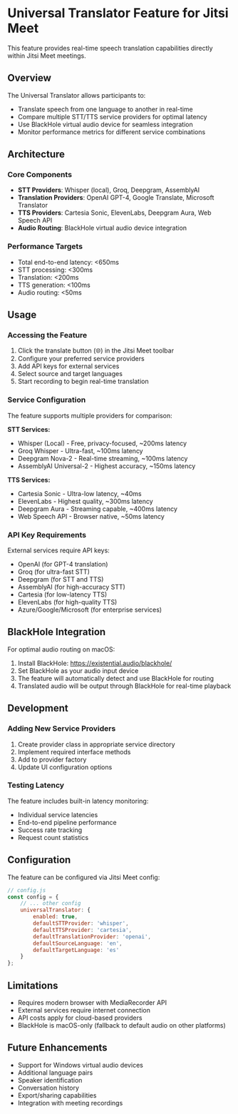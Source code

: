 # Universal Translator Feature for Jitsi Meet

This feature provides real-time speech translation capabilities directly within Jitsi Meet meetings.

## Overview

The Universal Translator allows participants to:
- Translate speech from one language to another in real-time
- Compare multiple STT/TTS service providers for optimal latency
- Use BlackHole virtual audio device for seamless integration
- Monitor performance metrics for different service combinations

## Architecture

### Core Components
- **STT Providers**: Whisper (local), Groq, Deepgram, AssemblyAI
- **Translation Providers**: OpenAI GPT-4, Google Translate, Microsoft Translator
- **TTS Providers**: Cartesia Sonic, ElevenLabs, Deepgram Aura, Web Speech API
- **Audio Routing**: BlackHole virtual audio device integration

### Performance Targets
- Total end-to-end latency: <650ms
- STT processing: <300ms
- Translation: <200ms
- TTS generation: <100ms
- Audio routing: <50ms

## Usage

### Accessing the Feature
1. Click the translate button (🌐) in the Jitsi Meet toolbar
2. Configure your preferred service providers
3. Add API keys for external services
4. Select source and target languages
5. Start recording to begin real-time translation

### Service Configuration
The feature supports multiple providers for comparison:

**STT Services:**
- Whisper (Local) - Free, privacy-focused, ~200ms latency
- Groq Whisper - Ultra-fast, ~100ms latency
- Deepgram Nova-2 - Real-time streaming, ~100ms latency
- AssemblyAI Universal-2 - Highest accuracy, ~150ms latency

**TTS Services:**
- Cartesia Sonic - Ultra-low latency, ~40ms
- ElevenLabs - Highest quality, ~300ms latency
- Deepgram Aura - Streaming capable, ~400ms latency
- Web Speech API - Browser native, ~50ms latency

### API Key Requirements
External services require API keys:
- OpenAI (for GPT-4 translation)
- Groq (for ultra-fast STT)
- Deepgram (for STT and TTS)
- AssemblyAI (for high-accuracy STT)
- Cartesia (for low-latency TTS)
- ElevenLabs (for high-quality TTS)
- Azure/Google/Microsoft (for enterprise services)

## BlackHole Integration

For optimal audio routing on macOS:

1. Install BlackHole: https://existential.audio/blackhole/
2. Set BlackHole as your audio input device
3. The feature will automatically detect and use BlackHole for routing
4. Translated audio will be output through BlackHole for real-time playback

## Development

### Adding New Service Providers

1. Create provider class in appropriate service directory
2. Implement required interface methods
3. Add to provider factory
4. Update UI configuration options

### Testing Latency

The feature includes built-in latency monitoring:
- Individual service latencies
- End-to-end pipeline performance
- Success rate tracking
- Request count statistics

## Configuration

The feature can be configured via Jitsi Meet config:

```javascript
// config.js
const config = {
    // ... other config
    universalTranslator: {
        enabled: true,
        defaultSTTProvider: 'whisper',
        defaultTTSProvider: 'cartesia', 
        defaultTranslationProvider: 'openai',
        defaultSourceLanguage: 'en',
        defaultTargetLanguage: 'es'
    }
};
```

## Limitations

- Requires modern browser with MediaRecorder API
- External services require internet connection
- API costs apply for cloud-based providers
- BlackHole is macOS-only (fallback to default audio on other platforms)

## Future Enhancements

- Support for Windows virtual audio devices
- Additional language pairs
- Speaker identification
- Conversation history
- Export/sharing capabilities
- Integration with meeting recordings